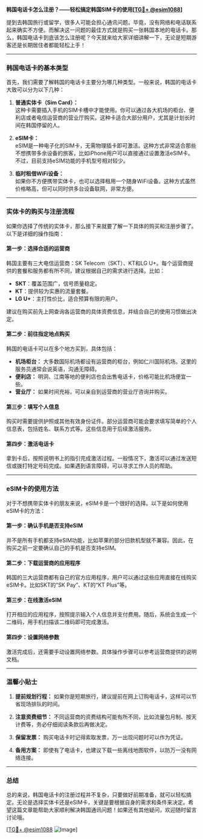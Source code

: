 **韩国电话卡怎么注册？——轻松搞定韩国SIM卡的使用[[TG💪+ @esim1088](https://t.me/s/esim1088)]**

提到去韩国旅行或留学，很多人可能会担心通讯问题。毕竟，没有网络和电话联系起来确实不方便。而解决这一问题的最佳方式就是购买一张韩国本地的电话卡。那么，韩国电话卡到底该怎么注册呢？今天就来给大家详细讲解一下，无论是短期游客还是长期居住者都能轻松上手！

---

### 韩国电话卡的基本类型

首先，我们需要了解韩国的电话卡主要分为哪几种类型。一般来说，韩国的电话卡大致可以分为以下几种：

1. **普通实体卡（Sim Card）：**  
   这种卡需要插入手机的SIM卡槽中才能使用。你可以通过各大机场的柜台、便利店或者电信运营商的营业厅购买。这种卡适合大部分用户，尤其是计划长时间在韩国停留的人。

2. **eSIM卡：**  
   eSIM是一种电子化的SIM卡，无需物理插卡即可激活。这种方式非常适合那些不想携带多余设备的旅客，比如iPhone用户可以直接通过设置激活eSIM卡。不过，目前支持eSIM功能的手机型号相对较少。

3. **临时租借WiFi设备：**  
   如果你不方便携带实体卡，也可以选择租用一个随身WiFi设备。这种方式虽然价格略高，但可以同时供多台设备联网，非常方便。

---

### 实体卡的购买与注册流程

如果你选择了传统的实体卡，那么接下来就要了解一下具体的购买和注册步骤了。以下是详细的操作指南：

#### **第一步：选择合适的运营商**
韩国主要有三大电信运营商：SK Telecom（SKT）、KT和LG U+。每个运营商提供的套餐和服务都有所不同，建议根据自己的需求进行选择。比如：
- **SKT**：覆盖范围广，信号质量稳定。
- **KT**：提供较为实惠的流量套餐。
- **LG U+**：主打性价比，适合预算有限的用户。

建议在购买前先上网查询各运营商的具体资费信息，并结合自己的使用习惯做出决定。

#### **第二步：前往指定地点购买**
韩国的电话卡可以在多个地方买到，具体包括：
- **机场柜台：** 大多数国际机场都设有运营商的柜台，例如仁川国际机场。这里的服务员通常会说英语，沟通无障碍。
- **便利店：** 明洞、江南等地的便利店也会出售电话卡，价格可能比机场便宜一些。
- **营业厅：** 如果时间充裕，可以亲自到运营商的营业厅咨询并购买。

#### **第三步：填写个人信息**
购买时需要提供护照或其他有效身份证件。部分运营商可能会要求填写简单的个人信息表，包括姓名、联系方式等。这些信息用于后续激活服务。

#### **第四步：激活电话卡**
拿到卡后，按照说明书上的指引完成激活过程。一般情况下，激活可以通过发送短信或拨打特定号码完成。如果遇到语言障碍，可以寻求工作人员的帮助。

---

### eSIM卡的使用方法

对于不想携带实体卡的朋友来说，eSIM卡是一个很好的选择。以下是如何使用eSIM卡的方法：

#### **第一步：确认手机是否支持eSIM**
并不是所有手机都支持eSIM功能，比如苹果的部分旧款机型就不兼容。因此，在购买之前一定要确认自己的手机是否支持eSIM。

#### **第二步：下载运营商的应用程序**
韩国的三大运营商都有自己的官方应用程序，用户可以通过这些应用直接在线购买eSIM卡。比如SKT的“SK Pay”、KT的“KT Plus”等。

#### **第三步：在线激活eSIM**
打开相应的应用程序，按照提示输入个人信息并支付费用。随后，系统会生成一个二维码，用手机扫描该二维码即可完成激活。

#### **第四步：设置网络参数**
激活完成后，还需要手动设置网络参数。具体操作步骤可以参考运营商提供的说明文档。

---

### 温馨小贴士

1. **提前规划行程：** 如果你是短期旅行，建议提前在网上订购电话卡，这样可以节省现场排队的时间。
   
2. **注意资费细节：** 不同运营商的资费结构可能有所不同，比如流量包月制、按天计费等，务必仔细阅读条款后再做决定。

3. **保留发票：** 购买电话卡时记得索取发票，万一出现问题时可以作为凭证。

4. **备用方案：** 即使有了电话卡，也建议下载一些离线地图软件，以防万一没有网络连接。

---

### 总结

总的来说，韩国电话卡的注册过程并不复杂，只要做好前期准备，就可以轻松搞定。无论是选择实体卡还是eSIM卡，关键是要根据自身的需求和条件来决定。希望这篇文章能帮助大家顺利解决韩国通讯问题！如果还有其他疑问，欢迎随时留言讨论哦。

[[TG💪+ @esim1088](https://t.me/s/esim1088) ![Image](https://i.postimg.cc/4NQfJmqS/Snipaste-2025-05-13-00-14-12.png)]